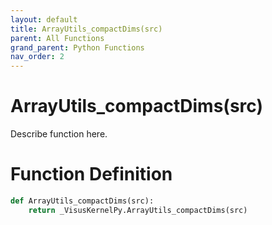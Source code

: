 ```yaml
---
layout: default
title: ArrayUtils_compactDims(src)
parent: All Functions
grand_parent: Python Functions
nav_order: 2
---
```


# ArrayUtils_compactDims(src)

Describe function here.

# Function Definition

```python
def ArrayUtils_compactDims(src):
    return _VisusKernelPy.ArrayUtils_compactDims(src)
```